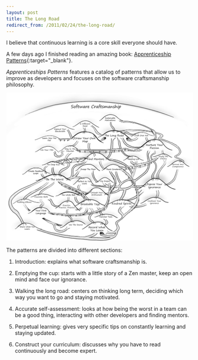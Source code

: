 ```yaml
---
layout: post
title: The Long Road
redirect_from: /2011/02/24/the-long-road/
---
```


I believe that continuous learning is a core skill everyone should have.

A few days ago I finished reading an amazing book: [Apprenticeship Patterns][1]{:target="_blank"}.

_Apprenticeships Patterns_ features a catalog of patterns that allow us to improve as developers and
focuses on the software craftsmanship philosophy.

![Software Craftsmanship][2]

The patterns are divided into different sections:

1. Introduction: explains what software craftsmanship is.

2. Emptying the cup: starts with a little story of a Zen master, keep an open mind and face our ignorance.

3. Walking the long road: centers on thinking long term, deciding which way you want to go and staying motivated.

4. Accurate self-assessment: looks at how being the worst in a team can be a
   good thing, interacting with other developers and finding mentors.

5. Perpetual learning: gives very specific tips on constantly learning and staying updated.

6. Construct your curriculum: discusses why you have to read continuously and become expert.


[1]: http://chimera.labs.oreilly.com/books/1234000001813/index.html
[2]: /assets/images/apprenticeship-patterns.png
